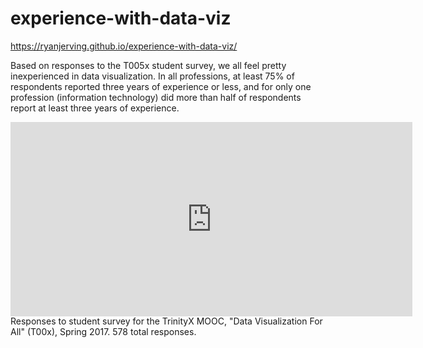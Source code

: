 # experience-with-data-viz
https://ryanjerving.github.io/experience-with-data-viz/

Based on responses to the T005x student survey, we all feel pretty inexperienced in data visualization. In all professions, at least 75% of respondents reported three years of experience or less, and for only one profession (information technology) did more than half of respondents report at least three years of experience. 
<iframe width="642.5" height="310.5" seamless frameborder="0" scrolling="no" src="https://docs.google.com/spreadsheets/d/1cXYcJHuS0WhXdAysLACeGpG9A5rTnEQLPmyr8XbtCZw/pubchart?oid=26269246&amp;format=interactive"></iframe>
Responses to student survey for the TrinityX MOOC, "Data Visualization For All" (T00x), Spring 2017. 578 total responses.
